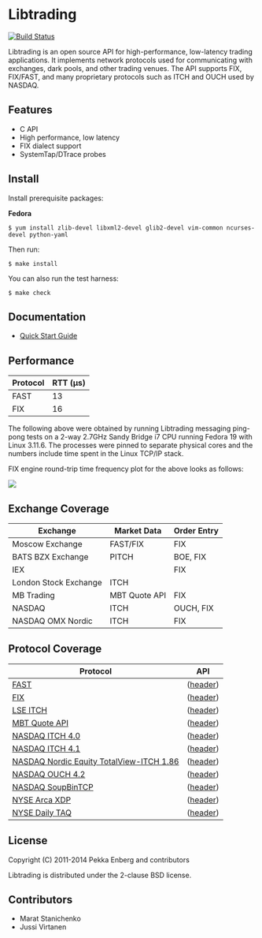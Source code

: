 # Libtrading

[![Build Status](https://secure.travis-ci.org/libtrading/libtrading.png?branch=master)](http://travis-ci.org/libtrading/libtrading)

Libtrading is an open source API for high-performance, low-latency trading
applications. It implements network protocols used for communicating with
exchanges, dark pools, and other trading venues. The API supports FIX,
FIX/FAST, and many proprietary protocols such as ITCH and OUCH used by NASDAQ.

## Features

* C API
* High performance, low latency
* FIX dialect support
* SystemTap/DTrace probes

## Install

Install prerequisite packages:

**Fedora**

```
$ yum install zlib-devel libxml2-devel glib2-devel vim-common ncurses-devel python-yaml
```

Then run:

```
$ make install
```

You can also run the test harness:

```
$ make check
```

## Documentation

* [Quick Start Guide](docs/quickstart.md)

## Performance

Protocol | RTT (μs)
---------|---------
FAST     | 13
FIX      | 16

The following above were obtained by running Libtrading messaging
ping-pong tests on a 2-way 2.7GHz Sandy Bridge i7 CPU running Fedora 19
with Linux 3.11.6.  The processes were pinned to separate physical cores
and the numbers include time spent in the Linux TCP/IP stack.

FIX engine round-trip time frequency plot for the above looks as follows:

<img src="http://libtrading.org/latency-frequency-plot.svg">

## Exchange Coverage

Exchange              | Market Data   | Order Entry |
----------------------|---------------|-------------|
Moscow Exchange       | FAST/FIX      | FIX         |
BATS BZX Exchange     | PITCH         | BOE, FIX    |
IEX                   |               | FIX         |
London Stock Exchange | ITCH          |             |
MB Trading            | MBT Quote API | FIX         |
NASDAQ                | ITCH          | OUCH, FIX   |
NASDAQ OMX Nordic     | ITCH          | FIX         |

## Protocol Coverage

Protocol              | API
----------------------|------
[FAST][]              | ([header](https://github.com/libtrading/libtrading/blob/master/include/libtrading/proto/fast_message.h))
[FIX][]               | ([header](https://github.com/libtrading/libtrading/blob/master/include/libtrading/proto/fix_message.h))
[LSE ITCH][]          | ([header](https://github.com/libtrading/libtrading/blob/master/include/libtrading/proto/lse_itch_message.h))
[MBT Quote API][]     | ([header](https://github.com/libtrading/libtrading/blob/master/include/libtrading/proto/mbt_quote_message.h))
[NASDAQ ITCH 4.0][]   | ([header](https://github.com/libtrading/libtrading/blob/master/include/libtrading/proto/nasdaq_itch40_message.h))
[NASDAQ ITCH 4.1][]   | ([header](https://github.com/libtrading/libtrading/blob/master/include/libtrading/proto/nasdaq_itch41_message.h))
[NASDAQ Nordic Equity TotalView-ITCH 1.86][] | ([header](https://github.com/libtrading/libtrading/blob/master/include/libtrading/proto/omx_itch186_message.h))
[NASDAQ OUCH 4.2][]   | ([header](https://github.com/libtrading/libtrading/blob/master/include/libtrading/proto/ouch42_message.h))
[NASDAQ SoupBinTCP][] | ([header](https://github.com/libtrading/libtrading/blob/master/include/libtrading/proto/soupbin3_session.h))
[NYSE Arca XDP][]     | ([header](https://github.com/libtrading/libtrading/blob/master/include/libtrading/proto/xdp_message.h))
[NYSE Daily TAQ][]    | ([header](https://github.com/libtrading/libtrading/blob/master/include/libtrading/proto/nyse_taq_message.h))

[BATS BOE]:          http://www.batstrading.co.uk/resources/participant_resources/BATS_Europe_Binary_Order_Entry_Specification.pdf
[BATS PITCH]:        http://www.batstrading.com/resources/membership/BATS_PITCH_Specification.pdf
[FIX]:               http://fixprotocol.org/specifications/
[FAST]:              http://fixprotocol.org/fastspec/
[LSE ITCH]:          http://www.londonstockexchange.com/products-and-services/millennium-exchange/millennium-exchange-migration/mit303-issue93final.pdf
[MBT Quote API]:     http://www.mbtrading.com/developersMain.aspx?page=api
[NASDAQ Nordic Equity TotalView-ITCH 1.86]: http://nordic.nasdaqomxtrader.com/digitalAssets/82/82004_nordicequitytotalview-itch1.86.pdf
[NASDAQ ITCH 4.0]:   http://www.nasdaqtrader.com/content/technicalsupport/specifications/dataproducts/tvitch-v4.pdf
[NASDAQ ITCH 4.1]:   http://nasdaqtrader.com/content/technicalsupport/specifications/dataproducts/NQTV-ITCH-V4_1.pdf
[NASDAQ OUCH 4.2]:   http://www.nasdaqtrader.com/content/technicalsupport/specifications/TradingProducts/OUCH4.2.pdf
[NASDAQ SoupBinTCP]: http://www.nasdaqtrader.com/content/technicalsupport/specifications/dataproducts/soupbintcp.pdf
[NYSE Arca XDP]:     http://www.nyxdata.com/nysedata/Default.aspx?tabid=1084
[NYSE Daily TAQ]:    http://www.nyxdata.com/data-products/daily-taq

## License

Copyright (C) 2011-2014 Pekka Enberg and contributors

Libtrading is distributed under the 2-clause BSD license.

## Contributors

* Marat Stanichenko
* Jussi Virtanen
